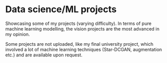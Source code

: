 # Data science/ML projects

Showcasing some of my projects (varying difficulty). In terms of pure machine learning modelling, the vision projects are the most advanced in my opinion. 

Some projects are not uploaded, like my final university project, which involved a lot of machine learning techniques (Star-DCGAN, augmentation etc.) and are available upon request.
